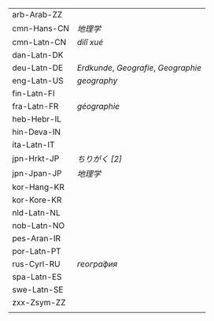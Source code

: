 | | |
|-|-|
| arb-Arab-ZZ |  |
| cmn-Hans-CN | _地理学_ |
| cmn-Latn-CN | _dìlǐ xué_ |
| dan-Latn-DK |  |
| deu-Latn-DE | _Erdkunde_, _Geografie_, _Geographie_ |
| eng-Latn-US | _geography_ |
| fin-Latn-FI |  |
| fra-Latn-FR | _géographie_ |
| heb-Hebr-IL |  |
| hin-Deva-IN |  |
| ita-Latn-IT |  |
| jpn-Hrkt-JP | _ちりがく [2]_ |
| jpn-Jpan-JP | _地理学_ |
| kor-Hang-KR |  |
| kor-Kore-KR |  |
| nld-Latn-NL |  |
| nob-Latn-NO |  |
| pes-Aran-IR |  |
| por-Latn-PT |  |
| rus-Cyrl-RU | _геогра́фия_ |
| spa-Latn-ES |  |
| swe-Latn-SE |  |
| zxx-Zsym-ZZ |  |
|  |  |
